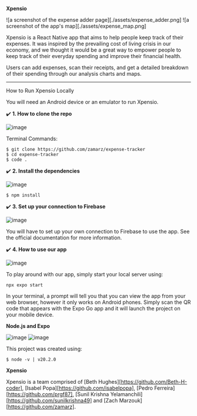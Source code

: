 **Xpensio**

![a screenshot of the expense adder page][./assets/expense_adder.png]
![a screenshot of the app's map][./assets/expense_map.png]

Xpensio is a React Native app that aims to help people keep track of their expenses. It was inspired by the prevailing cost of living crisis in our economy, and we thought it would be a great way to empower people to keep track of their everyday spending and improve their financial health.

Users can add expenses, scan their receipts, and get a detailed breakdown of their spending through our analysis charts and maps.

---

How to Run Xpensio Locally

You will need an Android device or an emulator to run Xpensio.

✔️ **1. How to clone the repo**

![image](https://github.com/zamarz/expense-tracker/assets/77305766/b46c0ca6-7276-4e9e-a578-0d8533292371)

Terminal Commands:

```
$ git clone https://github.com/zamarz/expense-tracker
$ cd expense-tracker
$ code .
```

✔️ **2. Install the dependencies**

![image](https://github.com/zamarz/expense-tracker/assets/77305766/ff6e8570-bf72-4138-ae6a-99f51f560e95)

```
$ npm install
```

✔️ **3. Set up your connection to Firebase**

![image](https://github.com/zamarz/expense-tracker/assets/77305766/4e48575b-1323-4bd8-9b91-7c1e7901fe28)

You will have to set up your own connection to Firebase to use the app. See the official documentation for more information.

✔️ **4. How to use our app**

![image](https://github.com/zamarz/expense-tracker/assets/77305766/cc554db3-6a69-482a-aab7-6535f99cfc6e)

To play around with our app, simply start your local server using:

```
npx expo start
```

In your terminal, a prompt will tell you that you can view the app from your web browser, however it only works on Android phones. Simply scan the QR code that appears with the Expo Go app and it will launch the project on your mobile device.

**Node.js and Expo**

![image](https://github.com/zamarz/expense-tracker/assets/77305766/a754f00e-ebf4-4739-8fb6-416575562b97) ![image](https://github.com/zamarz/expense-tracker/assets/77305766/c2c8f10b-a116-4162-a57a-16e5ac45c044)

This project was created using:

```
$ node -v | v20.2.0
```

**Xpensio**

Xpensio is a team comprised of [Beth Hughes][https://github.com/Beth-H-coder], [Isabel Popa][https://github.com/isabelpopa], [Pedro Ferreira][https://github.com/prgf87], [Sunil Krishna Yelamanchili][https://github.com/sunilkrishna49] and [Zach Marzouk][https://github.com/zamarz].
